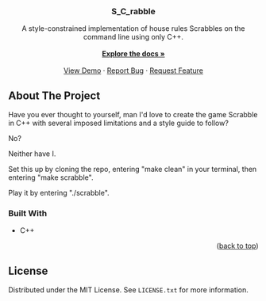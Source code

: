 <a name="readme-top"></a>

<br />
<h3 align="center">S_C_rabble</h3>

  <p align="center">
    A style-constrained implementation of house rules Scrabbles on the command line using only C++.
    <br />
    <br />
    <a href="https://github.com/carterfaceysmith/S_C_rabble"><strong>Explore the docs »</strong></a>
    <br />
    <br />
    <a href="https://github.com/carterfaceysmith/S_C_rabble">View Demo</a>
    ·
    <a href="https://github.com/carterfaceysmith/S_C_rabble/issues">Report Bug</a>
    ·
    <a href="https://github.com/carterfaceysmith/S_C_rabble/issues">Request Feature</a>
  </p>
</div>

<!-- ABOUT THE PROJECT -->
## About The Project

Have you ever thought to yourself, man I'd love to create the game Scrabble in C++ with several imposed limitations and a style guide to follow?

No?

Neither have I.

Set this up by cloning the repo, entering "make clean" in your terminal, then entering "make scrabble". 

Play it by entering "./scrabble".

### Built With

* C++

<p align="right">(<a href="#readme-top">back to top</a>)</p>

## License

Distributed under the MIT License. See `LICENSE.txt` for more information.
